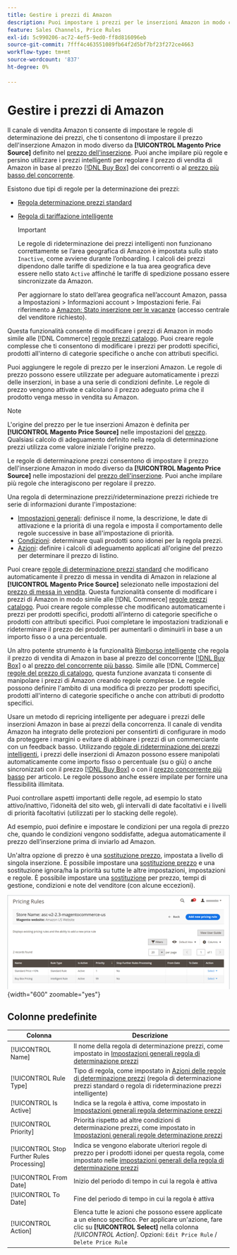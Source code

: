 ```yaml
---
title: Gestire i prezzi di Amazon
description: Puoi impostare i prezzi per le inserzioni Amazon in modo che differiscano dal tuo Negozio Commerce utilizzando le regole di prezzo.
feature: Sales Channels, Price Rules
exl-id: 5c990206-ac72-4ef5-9ed0-ff8d816096eb
source-git-commit: 7fff4c463551089fb64f2d5bf7bf23f272ce4663
workflow-type: tm+mt
source-wordcount: '837'
ht-degree: 0%

---
```


# Gestire i prezzi di Amazon

Il canale di vendita Amazon ti consente di impostare le regole di determinazione dei prezzi, che ti consentono di impostare il prezzo dell&#39;inserzione Amazon in modo diverso da **[!UICONTROL Magento Price Source]** definito nel [prezzo dell&#39;inserzione](./listing-price.md). Puoi anche impilare più regole e persino utilizzare i prezzi intelligenti per regolare il prezzo di vendita di Amazon in base al prezzo [[!DNL Buy Box]](./buy-box-competitor-pricing.md) dei concorrenti o al [prezzo più basso del concorrente](./lowest-competitor-pricing.md).

Esistono due tipi di regole per la determinazione dei prezzi:

- [Regola determinazione prezzi standard](./standard-price-rules.md)
- [Regola di tariffazione intelligente](./intelligent-repricing-rules.md)

  >[!IMPORTANT]
  >
  >Le regole di rideterminazione dei prezzi intelligenti non funzionano correttamente se l’area geografica di Amazon è impostata sullo stato `Inactive`, come avviene durante l’onboarding. I calcoli dei prezzi dipendono dalle tariffe di spedizione e la tua area geografica deve essere nello stato `Active` affinché le tariffe di spedizione possano essere sincronizzate da Amazon.
  >
  >Per aggiornare lo stato dell’area geografica nell’account Amazon, passa a Impostazioni > Informazioni account > Impostazioni ferie. Fai riferimento a [Amazon: Stato inserzione per le vacanze](https://sellercentral.amazon.com/gp/help/help.html?itemID=200135620) (accesso centrale del venditore richiesto).

Questa funzionalità consente di modificare i prezzi di Amazon in modo simile alle [!DNL Commerce] [regole prezzi catalogo](https://experienceleague.adobe.com/docs/commerce-admin/catalog/products/pricing/pricing-advanced.html). Puoi creare regole complesse che ti consentono di modificare i prezzi per prodotti specifici, prodotti all&#39;interno di categorie specifiche o anche con attributi specifici.

Puoi aggiungere le regole di prezzo per le inserzioni Amazon. Le regole di prezzo possono essere utilizzate per adeguare automaticamente i prezzi delle inserzioni, in base a una serie di condizioni definite. Le regole di prezzo vengono attivate e calcolano il prezzo adeguato prima che il prodotto venga messo in vendita su Amazon.

>[!NOTE]
>
>L&#39;origine del prezzo per le tue inserzioni Amazon è definita per **[!UICONTROL Magento Price Source]** nelle impostazioni del [prezzo](./listing-price.md). Qualsiasi calcolo di adeguamento definito nella regola di determinazione prezzi utilizza come valore iniziale l&#39;origine prezzo.

Le regole di determinazione prezzi consentono di impostare il prezzo dell&#39;inserzione Amazon in modo diverso da **[!UICONTROL Magento Price Source]** nelle impostazioni del [prezzo dell&#39;inserzione](./listing-price.md). Puoi anche impilare più regole che interagiscono per regolare il prezzo.

Una regola di determinazione prezzi/rideterminazione prezzi richiede tre serie di informazioni durante l&#39;impostazione:

- [Impostazioni generali](./pricing-rule-general-settings.md): definisce il nome, la descrizione, le date di attivazione e la priorità di una regola e imposta il comportamento delle regole successive in base all&#39;impostazione di priorità.
- [Condizioni](./pricing-rule-conditions.md): determinare quali prodotti sono idonei per la regola prezzi.
- [Azioni](./pricing-rule-actions.md): definire i calcoli di adeguamento applicati all&#39;origine del prezzo per determinare il prezzo di listino.

Puoi creare [regole di determinazione prezzi standard](./standard-price-rules.md) che modificano automaticamente il prezzo di messa in vendita di Amazon in relazione al **[!UICONTROL Magento Price Source]** selezionato nelle impostazioni del [prezzo di messa in vendita](./listing-price.md). Questa funzionalità consente di modificare i prezzi di Amazon in modo simile alle [!DNL Commerce] [regole prezzi catalogo](https://experienceleague.adobe.com/docs/commerce-admin/marketing/promotions/catalog-rules/price-rules-catalog.html). Puoi creare regole complesse che modificano automaticamente i prezzi per prodotti specifici, prodotti all’interno di categorie specifiche o prodotti con attributi specifici. Puoi completare le impostazioni tradizionali e rideterminare il prezzo dei prodotti per aumentarli o diminuirli in base a un importo fisso o a una percentuale.

Un altro potente strumento è la funzionalità [Rimborso intelligente](./intelligent-repricing-rules.md) che regola il prezzo di vendita di Amazon in base al prezzo del concorrente [[!DNL Buy Box]](./buy-box-competitor-pricing.md) o al [prezzo del concorrente più basso](./lowest-competitor-pricing.md). Simile alle [!DNL Commerce] [regole del prezzo di catalogo](https://experienceleague.adobe.com/docs/commerce-admin/marketing/promotions/catalog-rules/price-rules-catalog.html), questa funzione avanzata ti consente di manipolare i prezzi di Amazon creando regole complesse. Le regole possono definire l&#39;ambito di una modifica di prezzo per prodotti specifici, prodotti all&#39;interno di categorie specifiche o anche con attributi di prodotto specifici.

Usare un metodo di repricing intelligente per adeguare i prezzi delle inserzioni Amazon in base ai prezzi della concorrenza. Il canale di vendita Amazon ha integrato delle protezioni per consentirti di configurare in modo da proteggere i margini o evitare di abbinare i prezzi di un commerciante con un feedback basso. Utilizzando [regole di rideterminazione dei prezzi intelligenti](./intelligent-repricing-rules.md), i prezzi delle inserzioni di Amazon possono essere manipolati automaticamente come importo fisso o percentuale (su o giù) o anche sincronizzati con il prezzo [[!DNL Buy Box]](./buy-box-competitor-pricing.md) o con il [prezzo concorrente più basso](./lowest-competitor-pricing.md) per articolo. Le regole possono anche essere impilate per fornire una flessibilità illimitata.

Puoi controllare aspetti importanti delle regole, ad esempio lo stato attivo/inattivo, l’idoneità del sito web, gli intervalli di date facoltativi e i livelli di priorità facoltativi (utilizzati per lo stacking delle regole).

Ad esempio, puoi definire e impostare le condizioni per una regola di prezzo che, quando le condizioni vengono soddisfatte, adegua automaticamente il prezzo dell’inserzione prima di inviarlo ad Amazon.

Un&#39;altra opzione di prezzo è una [sostituzione prezzo](./overrides.md), impostata a livello di singola inserzione. È possibile impostare una [sostituzione prezzo](./overrides.md) e una sostituzione ignora/ha la priorità su tutte le altre impostazioni, impostazioni e regole. È possibile impostare una [sostituzione](./overrides.md) per prezzo, tempi di gestione, condizioni e note del venditore (con alcune eccezioni).

![Regole di determinazione prezzi](assets/amazon-pricing-rules.png){width="600" zoomable="yes"}

## Colonne predefinite

| Colonna | Descrizione |
|--------------------------------------------|------------------------------------------------------------------------------------------------------------------------------------------------------------------------------------------------------|
| [!UICONTROL Name] | Il nome della regola di determinazione prezzi, come impostato in [Impostazioni generali regola di determinazione prezzi](./pricing-rule-general-settings.md) |
| [!UICONTROL Rule Type] | Tipo di regola, come impostato in [Azioni delle regole di determinazione prezzi](./pricing-rule-actions.md) (regola di determinazione prezzi standard o regola di rideterminazione prezzi intelligente) |
| [!UICONTROL Is Active] | Indica se la regola è attiva, come impostato in [Impostazioni generali regola determinazione prezzi](./pricing-rule-general-settings.md) |
| [!UICONTROL Priority] | Priorità rispetto ad altre condizioni di determinazione prezzi, come impostato in [Impostazioni generali regole determinazione prezzi](./pricing-rule-general-settings.md) |
| [!UICONTROL Stop Further Rules Processing] | Indica se vengono elaborate ulteriori regole di prezzo per i prodotti idonei per questa regola, come impostato nelle [impostazioni generali della regola di determinazione prezzi](./pricing-rule-general-settings.md) |
| [!UICONTROL From Date] | Inizio del periodo di tempo in cui la regola è attiva |
| [!UICONTROL To Date] | Fine del periodo di tempo in cui la regola è attiva |
| [!UICONTROL Action] | Elenca tutte le azioni che possono essere applicate a un elenco specifico. Per applicare un&#39;azione, fare clic su **[!UICONTROL Select]** nella colonna _[!UICONTROL Action]_. Opzioni: `Edit Price Rule` / `Delete Price Rule` |
